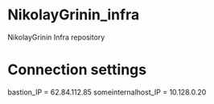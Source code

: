 # NikolayGrinin_infra
NikolayGrinin Infra repository

# Connection settings
bastion_IP = 62.84.112.85
someinternalhost_IP = 10.128.0.20

